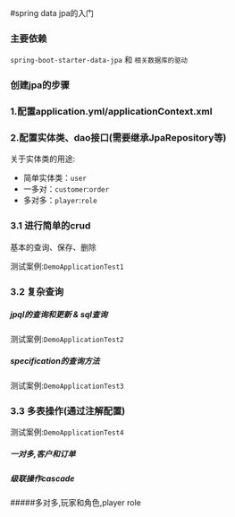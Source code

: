 #spring data jpa的入门

### 主要依赖
```spring-boot-starter-data-jpa```
和
```相关数据库的驱动```

### 创建jpa的步骤
### 1.配置application.yml/applicationContext.xml

### 2.配置实体类、dao接口(需要继承JpaRepository等)
关于实体类的用途:
- 简单实体类：```user```
- 一多对：```customer```:```order```
- 多对多：```player```:```role```

### 3.1 进行简单的crud
基本的查询、保存、删除

测试案例:```DemoApplicationTest1```

### 3.2 复杂查询
##### jpql的查询和更新 & sql查询
测试案例:```DemoApplicationTest2```

##### specification的查询方法
测试案例:```DemoApplicationTest3```


### 3.3 多表操作(通过注解配置)
测试案例:```DemoApplicationTest4```

##### 一对多,客户和订单

##### 级联操作cascade

#####多对多,玩家和角色,player role

